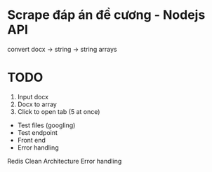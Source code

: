 # Scrape đáp án đề cương - Nodejs API

convert docx -> string -> string arrays

# TODO

1. Input docx
2. Docx to array
3. Click to open tab (5 at once)

- Test files (googling)
- Test endpoint
- Front end
- Error handling

Redis
Clean Architecture
Error handling
